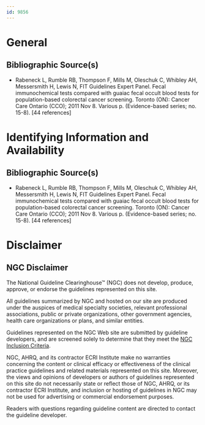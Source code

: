 ```yaml
---
id: 9856
---
```


# General

## Bibliographic Source(s)

- Rabeneck L, Rumble RB, Thompson F, Mills M, Oleschuk C, Whibley AH, Messersmith H, Lewis N, FIT Guidelines Expert Panel. Fecal immunochemical tests compared with guaiac fecal occult blood tests for population-based colorectal cancer screening. Toronto (ON): Cancer Care Ontario (CCO); 2011 Nov 8. Various p. (Evidence-based series; no. 15-8). [44 references]

# Identifying Information and Availability

## Bibliographic Source(s)

- Rabeneck L, Rumble RB, Thompson F, Mills M, Oleschuk C, Whibley AH, Messersmith H, Lewis N, FIT Guidelines Expert Panel. Fecal immunochemical tests compared with guaiac fecal occult blood tests for population-based colorectal cancer screening. Toronto (ON): Cancer Care Ontario (CCO); 2011 Nov 8. Various p. (Evidence-based series; no. 15-8). [44 references]

# Disclaimer

## NGC Disclaimer

The National Guideline Clearinghouse™ (NGC) does not develop, produce, approve, or endorse the guidelines represented on this site.

All guidelines summarized by NGC and hosted on our site are produced under the auspices of medical specialty societies, relevant professional associations, public or private organizations, other government agencies, health care organizations or plans, and similar entities.

Guidelines represented on the NGC Web site are submitted by guideline developers, and are screened solely to determine that they meet the [NGC Inclusion Criteria](/help-and-about/summaries/inclusion-criteria).

NGC, AHRQ, and its contractor ECRI Institute make no warranties concerning the content or clinical efficacy or effectiveness of the clinical practice guidelines and related materials represented on this site. Moreover, the views and opinions of developers or authors of guidelines represented on this site do not necessarily state or reflect those of NGC, AHRQ, or its contractor ECRI Institute, and inclusion or hosting of guidelines in NGC may not be used for advertising or commercial endorsement purposes.

Readers with questions regarding guideline content are directed to contact the guideline developer.

